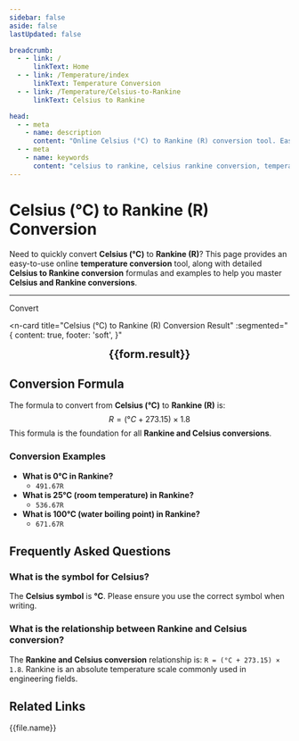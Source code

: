 ```yaml
---
sidebar: false
aside: false
lastUpdated: false

breadcrumb:
  - - link: /
      linkText: Home
  - - link: /Temperature/index
      linkText: Temperature Conversion
  - - link: /Temperature/Celsius-to-Rankine
      linkText: Celsius to Rankine

head:
  - - meta
    - name: description
      content: "Online Celsius (°C) to Rankine (R) conversion tool. Easily convert temperature units with detailed conversion formulas, examples, and FAQs to help you quickly complete Celsius to Rankine conversions."
  - - meta
    - name: keywords
      content: "celsius to rankine, celsius rankine conversion, temperature conversion, temperature calculator, celsius rankine formula, celsius symbol, rankine celsius conversion"
---
```

# Celsius (°C) to Rankine (R) Conversion

Need to quickly convert **Celsius (°C)** to **Rankine (R)**? This page provides an easy-to-use online **temperature conversion** tool, along with detailed **Celsius to Rankine conversion** formulas and examples to help you master **Celsius and Rankine conversions**.

---
<script setup>
    const seoKey =["temperature units","celsius rankine conversion","celsius rankine conversion formula","celsius fahrenheit conversion","celsius kelvin conversion","celsius symbol","celsius to fahrenheit","temperature conversion","celsius rankine calculator","fahrenheit celsius conversion","celsius english","temperature calculator","temperature units","celsius symbol °C","celsius kelvin conversion","celsius symbol","fahrenheit celsius conversion","temperature symbols","kelvin celsius conversion","celsius fahrenheit conversion","fahrenheit to celsius","celsius symbol °C"]
import { onMounted, reactive, inject, ref } from 'vue'
import { NButton,NForm ,NFormItem,NInput,NInputNumber,NSelect,NCard,useMessage,NGrid ,NGi  } from 'naive-ui'
import { defineClientComponent } from 'vitepress'
import { Temperature } from '../files';

const convert = inject('convert')

const form = reactive({
  number: null,
  result: 'No result yet',
})

const convertHandler = () => {
  if (form.number !== null && !isNaN(form.number)) {
    const convertedValue = (parseFloat(form.number) + 273.15) * 1.8
    form.result = `${form.number}°C = ${convertedValue.toFixed(2)}R`
  } else {
    form.result = 'Please enter a valid number.'
  }
}
</script>

<n-form size="large" :model="form">
  <n-form-item label="Celsius (°C)">
    <n-input-number v-model:value="form.number" placeholder="Enter Celsius temperature" style="width: 100%" />
  </n-form-item>
  <n-form-item>
    <n-button type="info" @click="convertHandler" block>Convert</n-button>
  </n-form-item>
</n-form>

<n-card
  title="Celsius (°C) to Rankine (R) Conversion Result"
  :segmented="{
    content: true,
    footer: 'soft',
  }"
>
  <div  style="text-align:center;font-size:20px;">
    <strong>{{form.result}}</strong>
  </div>
  <template #footer>
    <div>
      <span>Use our tool for quick Celsius to Rankine conversions!</span>
    </div>
  </template>
</n-card>

## Conversion Formula

The formula to convert from **Celsius (°C)** to **Rankine (R)** is:
$$ R = (°C + 273.15) \times 1.8 $$
This formula is the foundation for all **Rankine and Celsius conversions**.

### Conversion Examples
- **What is 0°C in Rankine?**
  - `491.67R`
- **What is 25°C (room temperature) in Rankine?**
  - `536.67R`
- **What is 100°C (water boiling point) in Rankine?**
  - `671.67R`

## Frequently Asked Questions

### What is the symbol for Celsius?
The **Celsius symbol** is **°C**. Please ensure you use the correct symbol when writing.

### What is the relationship between Rankine and Celsius conversion?
The **Rankine and Celsius conversion** relationship is: `R = (°C + 273.15) × 1.8`. Rankine is an absolute temperature scale commonly used in engineering fields.

## Related Links
<n-grid x-gap="12" :cols="2">
  <n-gi v-for="(file, index) in Temperature" :key="index">
    <n-button
      text
      tag="a"
      :href="file.path"
      type="info"
    >
      {{file.name}}
    </n-button>
  </n-gi>
</n-grid>